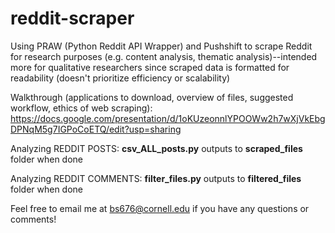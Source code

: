 # reddit-scraper
Using PRAW (Python Reddit API Wrapper) and Pushshift to scrape Reddit for research purposes (e.g. content analysis, thematic analysis)--intended more for qualitative researchers since scraped data is formatted for readability (doesn't prioritize efficiency or scalability)

Walkthrough (applications to download, overview of files, suggested workflow, ethics of web scraping): 
https://docs.google.com/presentation/d/1oKUzeonnlYPOOWw2h7wXjVkEbgDPNqM5g7IGPoCoETQ/edit?usp=sharing 

Analyzing REDDIT POSTS: **csv_ALL_posts.py** outputs to **scraped_files** folder when done

Analyzing REDDIT COMMENTS: **filter_files.py** outputs to **filtered_files** folder when done

Feel free to email me at bs676@cornell.edu if you have any questions or comments!
